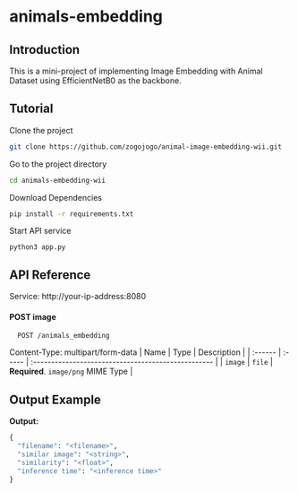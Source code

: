 # animals-embedding

## Introduction
This is a mini-project of implementing Image Embedding with Animal Dataset using EfficientNetB0 as the backbone.

## Tutorial

Clone the project

```bash
git clone https://github.com/zogojogo/animal-image-embedding-wii.git
```

Go to the project directory

```bash
cd animals-embedding-wii
```

Download Dependencies
```bash
pip install -r requirements.txt
```

Start API service

```
python3 app.py
```
  
## API Reference

Service: http://your-ip-address:8080

#### POST image

```http
  POST /animals_embedding
```
Content-Type: multipart/form-data
| Name    | Type   | Description                                         |
| :------ | :----- | :-------------------------------------------------- |
| `image` | `file` | **Required**. `image/png` MIME Type |

## Output Example

**Output:**<br>
```python
{
  "filename": "<filename>",
  "similar image": "<string>",
  "similarity": "<float>",
  "inference time": "<inference time>"
}
```